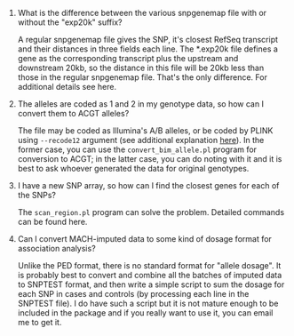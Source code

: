 1. What is the difference between the various snpgenemap file with or without the "exp20k" suffix?

    A regular snpgenemap file gives the SNP, it's closest RefSeq transcript and their distances in three fields each line. The *.exp20k file defines a gene as the corresponding transcript plus the upstream and downstream 20kb, so the distance in this file will be 20kb less than those in the regular snpgenemap file. That's the only difference. For additional details see here.

2. The alleles are coded as 1 and 2 in my genotype data, so how can I convert them to ACGT alleles?

    The file may be coded as Illumina's A/B alleles, or be coded by PLINK using `--recode12` argument (see additional explanation [here](/tutorial/coding.md)). In the former case, you can use the `convert_bim_allele.pl` program for conversion to ACGT; in the latter case, you can do noting with it and it is best to ask whoever generated the data for original genotypes.

3. I have a new SNP array, so how can I find the closest genes for each of the SNPs?

    The `scan_region.pl` program can solve the problem. Detailed commands can be found here.

4. Can I convert MACH-imputed data to some kind of dosage format for association analysis?

    Unlike the PED format, there is no standard format for "allele dosage". It is probably best to convert and combine all the batches of imputed data to SNPTEST format, and then write a simple script to sum the dosage for each SNP in cases and controls (by processing each line in the SNPTEST file). I do have such a script but it is not mature enough to be included in the package and if you really want to use it, you can email me to get it.


